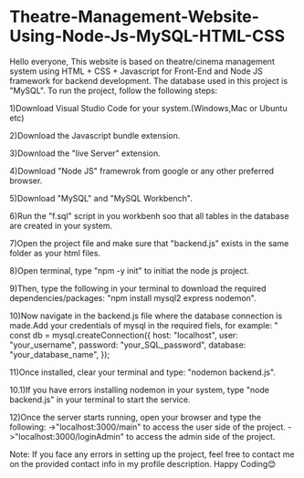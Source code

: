 # Theatre-Management-Website-Using-Node-Js-MySQL-HTML-CSS
Hello everyone,
This website is based on theatre/cinema management system using HTML + CSS + Javascript for Front-End and Node JS framework for backend development.
The database used in this project is "MySQL".
To run the project, follow the following steps:

1)Download Visual Studio Code for your system.(Windows,Mac or Ubuntu etc)

2)Download the Javascript bundle extension.

3)Download the "live Server" extension.

4)Download "Node JS" framewrok from google or any other preferred browser.

5)Download "MySQL" and "MySQL Workbench".

6)Run the "f.sql" script in you workbenh soo that all tables in the database are created in your system.

7)Open the project file and make sure that "backend.js" exists in the same folder as your html files.

8)Open terminal, type "npm -y init" to initiat the node js project.

9)Then, type the following in your terminal to download the required dependencies/packages: "npm install mysql2 express nodemon".

10)Now navigate in the backend.js file where the database connection is made.Add your credentials of mysql in the required fiels, for example:
  "
    const db = mysql.createConnection({
      host: "localhost",
      user: "your_username",
      password: "your_SQL_password",
      database: "your_database_name",
    });
    
11)Once installed, clear your terminal and type: "nodemon backend.js".

  10.1)If you have errors installing nodemon in your system, type "node backend.js" in your terminal to start the service.
  
12)Once the server starts running, open your browser and type the following:
  ->"localhost:3000/main" to access the user side of the project.
  ->"localhost:3000/loginAdmin" to access the admin side of the project.

Note:
If you face any errors in setting up the project, feel free to contact me on the provided contact info in my profile description.
Happy Coding😊
